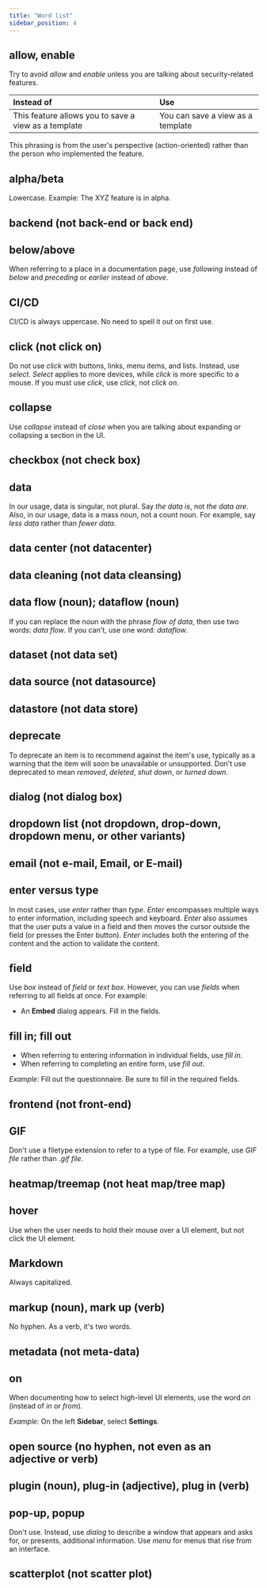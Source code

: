 ```yaml
---
title: "Word list"
sidebar_position: 4
---
```


## allow, enable

Try to avoid _allow_ and _enable_ unless you are talking about security-related features.

| Instead of                                          | Use        |
|:----------------------------------------------------|:-----------|
|This feature allows you to save a view as a template |You can save a view as a template|

This phrasing is from the user's perspective (action-oriented) rather than the person who implemented the feature.

## alpha/beta

Lowercase. Example: The XYZ feature is in alpha.

## backend (not back-end or back end)

## below/above

When referring to a place in a documentation page, use _following_ instead of _below_ and _preceding_ or _earlier_
instead of _above_.

## CI/CD

CI/CD is always uppercase. No need to spell it out on first use.

## click (not click on)

Do not use _click_ with buttons, links, menu items, and lists. Instead, use _select_. _Select_ applies to more devices,
while _click_ is more specific to a mouse. If you must use _click_, use _click_, not _click on_.

## collapse

Use _collapse_ instead of _close_ when you are talking about expanding or collapsing a section in the UI.

## checkbox (not check box)

## data

In our usage, data is singular, not plural. Say _the data is_, not _the data are_. Also, in our usage, data is a mass
noun, not a count noun. For example, say _less data_ rather than _fewer data_.

## data center (not datacenter)

## data cleaning (not data cleansing)

## data flow (noun); dataflow (noun)

If you can replace the noun with the phrase _flow of data_, then use two words: _data flow_. If you can't, use one word:
_dataflow_.

## dataset (not data set)

## data source (not datasource)

## datastore (not data store)

## deprecate

To deprecate an item is to recommend against the item's use, typically as a warning that the item will soon be
unavailable or unsupported. Don't use deprecated to mean _removed_, _deleted_, _shut down_, or _turned down_.

## dialog (not dialog box)

## dropdown list (not dropdown, drop-down, dropdown menu, or other variants)

## email (not e-mail, Email, or E-mail)

## enter versus type

In most cases, use _enter_ rather than _type_. _Enter_ encompasses multiple ways to enter information, including speech
and keyboard. _Enter_ also assumes that the user puts a value in a field and then moves the cursor outside the field (or
presses the Enter button). _Enter_ includes both the entering of the content and the action to validate the content.

## field

Use _box_ instead of _field_ or _text box_. However, you can use _fields_ when referring to all fields at once. For
example:

* An **Embed** dialog appears. Fill in the fields.

## fill in; fill out

* When referring to entering information in individual fields, use _fill in_.
* When referring to completing an entire form, use _fill out_.

_Example:_ Fill out the questionnaire. Be sure to fill in the required fields.

## frontend (not front-end)

## GIF

Don't use a filetype extension to refer to a type of file. For example, use _GIF file_ rather than _.gif file_.

## heatmap/treemap (not heat map/tree map)

## hover

Use when the user needs to hold their mouse over a UI element, but not click the UI element.

## Markdown

Always capitalized.

## markup (noun), mark up (verb)

No hyphen. As a verb, it's two words.

## metadata (not meta-data)

## on

When documenting how to select high-level UI elements, use the word _on_ (instead of _in_ or _from_).

_Example:_ On the left **Sidebar**, select **Settings**.

## open source (no hyphen, not even as an adjective or verb)

## plugin (noun), plug-in (adjective), plug in (verb)

## pop-up, popup

Don't use. Instead, use _dialog_ to describe a window that appears and asks for, or presents, additional information.
Use _menu_ for menus that rise from an interface.

## scatterplot (not scatter plot)
